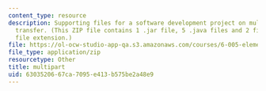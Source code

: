```yaml
---
content_type: resource
description: Supporting files for a software development project on multipart data
  transfer. (This ZIP file contains 1 .jar file, 5 .java files and 2 files with no
  file extension.)
file: https://ol-ocw-studio-app-qa.s3.amazonaws.com/courses/6-005-elements-of-software-construction-fall-2008/6303520667ca7095e413b575be2a48e9_multipart.zip
file_type: application/zip
resourcetype: Other
title: multipart
uid: 63035206-67ca-7095-e413-b575be2a48e9
---
```

